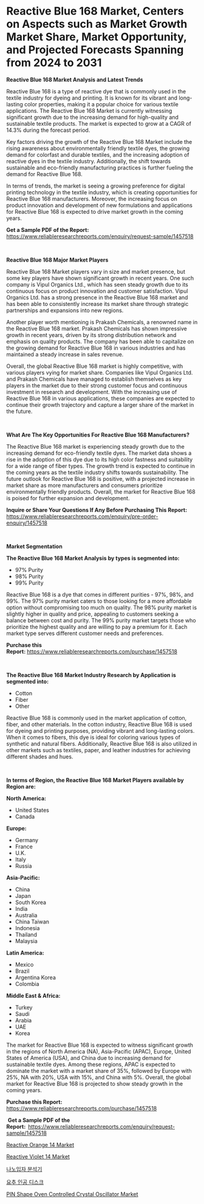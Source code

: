 <p><h1>Reactive Blue 168 Market, Centers on Aspects such as Market Growth Market Share, Market Opportunity, and Projected Forecasts Spanning from 2024 to 2031</h1></p><p><strong>Reactive Blue 168 Market Analysis and Latest Trends</strong></p>
<p><p>Reactive Blue 168 is a type of reactive dye that is commonly used in the textile industry for dyeing and printing. It is known for its vibrant and long-lasting color properties, making it a popular choice for various textile applications. The Reactive Blue 168 Market is currently witnessing significant growth due to the increasing demand for high-quality and sustainable textile products. The market is expected to grow at a CAGR of 14.3% during the forecast period.</p><p>Key factors driving the growth of the Reactive Blue 168 Market include the rising awareness about environmentally friendly textile dyes, the growing demand for colorfast and durable textiles, and the increasing adoption of reactive dyes in the textile industry. Additionally, the shift towards sustainable and eco-friendly manufacturing practices is further fueling the demand for Reactive Blue 168.</p><p>In terms of trends, the market is seeing a growing preference for digital printing technology in the textile industry, which is creating opportunities for Reactive Blue 168 manufacturers. Moreover, the increasing focus on product innovation and development of new formulations and applications for Reactive Blue 168 is expected to drive market growth in the coming years.</p></p>
<p><strong>Get a Sample PDF of the Report:&nbsp;</strong> <a href="https://www.reliableresearchreports.com/enquiry/request-sample/1457518">https://www.reliableresearchreports.com/enquiry/request-sample/1457518</a></p>
<p>&nbsp;</p>
<p><strong>Reactive Blue 168 Major Market Players</strong></p>
<p><p>Reactive Blue 168 Market players vary in size and market presence, but some key players have shown significant growth in recent years. One such company is Vipul Organics Ltd., which has seen steady growth due to its continuous focus on product innovation and customer satisfaction. Vipul Organics Ltd. has a strong presence in the Reactive Blue 168 market and has been able to consistently increase its market share through strategic partnerships and expansions into new regions.</p><p>Another player worth mentioning is Prakash Chemicals, a renowned name in the Reactive Blue 168 market. Prakash Chemicals has shown impressive growth in recent years, driven by its strong distribution network and emphasis on quality products. The company has been able to capitalize on the growing demand for Reactive Blue 168 in various industries and has maintained a steady increase in sales revenue.</p><p>Overall, the global Reactive Blue 168 market is highly competitive, with various players vying for market share. Companies like Vipul Organics Ltd. and Prakash Chemicals have managed to establish themselves as key players in the market due to their strong customer focus and continuous investment in research and development. With the increasing use of Reactive Blue 168 in various applications, these companies are expected to continue their growth trajectory and capture a larger share of the market in the future.</p></p>
<p>&nbsp;</p>
<p><strong>What Are The Key Opportunities For Reactive Blue 168 Manufacturers?</strong></p>
<p><p>The Reactive Blue 168 market is experiencing steady growth due to the increasing demand for eco-friendly textile dyes. The market data shows a rise in the adoption of this dye due to its high color fastness and suitability for a wide range of fiber types. The growth trend is expected to continue in the coming years as the textile industry shifts towards sustainability. The future outlook for Reactive Blue 168 is positive, with a projected increase in market share as more manufacturers and consumers prioritize environmentally friendly products. Overall, the market for Reactive Blue 168 is poised for further expansion and development.</p></p>
<p><strong>Inquire or Share Your Questions If Any Before Purchasing This Report:</strong> <a href="https://www.reliableresearchreports.com/enquiry/pre-order-enquiry/1457518">https://www.reliableresearchreports.com/enquiry/pre-order-enquiry/1457518</a></p>
<p>&nbsp;</p>
<p><strong>Market Segmentation</strong></p>
<p><strong>The Reactive Blue 168 Market Analysis by types is segmented into:</strong></p>
<p><ul><li>97% Purity</li><li>98% Purity</li><li>99% Purity</li></ul></p>
<p><p>Reactive Blue 168 is a dye that comes in different purities - 97%, 98%, and 99%. The 97% purity market caters to those looking for a more affordable option without compromising too much on quality. The 98% purity market is slightly higher in quality and price, appealing to customers seeking a balance between cost and purity. The 99% purity market targets those who prioritize the highest quality and are willing to pay a premium for it. Each market type serves different customer needs and preferences.</p></p>
<p><strong>Purchase this Report:&nbsp;</strong><a href="https://www.reliableresearchreports.com/purchase/1457518">https://www.reliableresearchreports.com/purchase/1457518</a></p>
<p>&nbsp;</p>
<p><strong>The Reactive Blue 168 Market Industry Research by Application is segmented into:</strong></p>
<p><ul><li>Cotton</li><li>Fiber</li><li>Other</li></ul></p>
<p><p>Reactive Blue 168 is commonly used in the market application of cotton, fiber, and other materials. In the cotton industry, Reactive Blue 168 is used for dyeing and printing purposes, providing vibrant and long-lasting colors. When it comes to fibers, this dye is ideal for coloring various types of synthetic and natural fibers. Additionally, Reactive Blue 168 is also utilized in other markets such as textiles, paper, and leather industries for achieving different shades and hues.</p></p>
<p>&nbsp;</p>
<p><strong>In terms of Region, the Reactive Blue 168 Market Players available by Region are:</strong></p>
<p>
    <p> <strong> North America: </strong>
        <ul>
            <li>United States</li>
            <li>Canada</li>
        </ul>
        </p> 
    <p> <strong> Europe: </strong>
        <ul>
            <li>Germany</li>
            <li>France</li>
            <li>U.K.</li>
            <li>Italy</li>
            <li>Russia</li>
        </ul>
        </p> 
    <p> <strong> Asia-Pacific: </strong>
        <ul>
            <li>China</li>
            <li>Japan</li>
            <li>South Korea</li>
            <li>India</li>
            <li>Australia</li>
            <li>China Taiwan</li>
            <li>Indonesia</li>
            <li>Thailand</li>
            <li>Malaysia</li>
        </ul>
        </p> 
    <p> <strong> Latin America: </strong>
        <ul>
            <li>Mexico</li>
            <li>Brazil</li>
            <li>Argentina Korea</li>
            <li>Colombia</li>
        </ul>
        </p> 
    <p> <strong> Middle East & Africa: </strong>
        <ul>
            <li>Turkey</li>
            <li>Saudi</li>
            <li>Arabia</li>
            <li>UAE</li>
            <li>Korea</li>
        </ul>
    </p>
    </p>
<p><p>The market for Reactive Blue 168 is expected to witness significant growth in the regions of North America (NA), Asia-Pacific (APAC), Europe, United States of America (USA), and China due to increasing demand for sustainable textile dyes. Among these regions, APAC is expected to dominate the market with a market share of 35%, followed by Europe with 25%, NA with 20%, USA with 15%, and China with 5%. Overall, the global market for Reactive Blue 168 is projected to show steady growth in the coming years.</p></p>
<p><strong>Purchase this Report: </strong><a href="https://www.reliableresearchreports.com/purchase/1457518">https://www.reliableresearchreports.com/purchase/1457518</a></p>
<p>&nbsp;<strong>Get a Sample PDF of the Report:&nbsp;&nbsp;</strong><a href="https://www.reliableresearchreports.com/enquiry/request-sample/1457518">https://www.reliableresearchreports.com/enquiry/request-sample/1457518</a></p>
<p><strong></strong></p>
<p><p><a href="https://github.com/juniordelafrance/Market-Research-Report-List-2/blob/main/reactive-orange-14-market.md">Reactive Orange 14 Market</a></p><p><a href="https://github.com/jaidynmorantestelletmjzya/Market-Research-Report-List-1/blob/main/reactive-violet-14-market.md">Reactive Violet 14 Market</a></p><p><a href="https://medium.com/@richardlueilwitz787/%EB%82%98%EB%85%B8%EC%9E%85%EC%9E%90-%EB%B6%84%EC%84%9D%EA%B8%B0-%EC%8B%9C%EC%9E%A5-%EB%B6%84%EC%84%9D-%EB%B0%8F-2024%EB%85%84%EB%B6%80%ED%84%B0-2031%EB%85%84%EA%B9%8C%EC%A7%80-%EC%98%88%EC%83%81%EB%90%98%EB%8A%94-%ED%81%AC%EA%B8%B0%EC%97%90-%EB%8C%80%ED%95%9C-%EC%A0%84%EB%A7%9D-836c314d0528">나노입자 분석기</a></p><p><a href="https://medium.com/@richardlueilwitz787/%EC%9A%94%EC%B6%94-%EC%9D%B8%EA%B3%B5-%EB%94%94%EC%8A%A4%ED%81%AC-%EC%8B%9C%EC%9E%A5-%EB%B6%84%EC%84%9D-%EA%B8%80%EB%A1%9C%EB%B2%8C-%EC%82%B0%EC%97%85-%EC%A0%84%EB%A7%9D-%EB%B0%8F-%EC%98%88%EC%B8%A1-2024%EB%85%84%EB%B6%80%ED%84%B0-2031%EB%85%84-d8aff1de5ae4">요추 인공 디스크</a></p><p><a href="https://view.publitas.com/reportprime-1/pin-shape-oven-controlled-crystal-oscillator-market-growth-market-trends-covid-19-impact-and-forecasts-for-period-from-2024-2031/">PIN Shape Oven Controlled Crystal Oscillator Market</a></p></p>